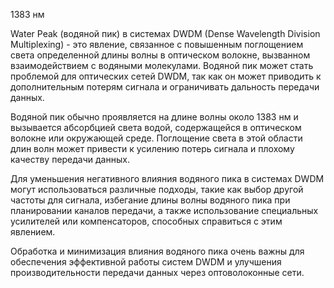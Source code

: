 1383 нм

Water Peak (водяной пик) в системах DWDM (Dense Wavelength Division Multiplexing) - это явление, связанное с повышенным поглощением света определенной длины волны в оптическом волокне, вызванном взаимодействием с водяными молекулами. Водяной пик может стать проблемой для оптических сетей DWDM, так как он может приводить к дополнительным потерям сигнала и ограничивать дальность передачи данных.

Водяной пик обычно проявляется на длине волны около 1383 нм и вызывается абсорбцией света водой, содержащейся в оптическом волокне или окружающей среде. Поглощение света в этой области длин волн может привести к усилению потерь сигнала и плохому качеству передачи данных.

Для уменьшения негативного влияния водяного пика в системах DWDM могут использоваться различные подходы, такие как выбор другой частоты для сигнала, избегание длины волны водяного пика при планировании каналов передачи, а также использование специальных усилителей или компенсаторов, способных справиться с этим явлением.

Обработка и минимизация влияния водяного пика очень важны для обеспечения эффективной работы систем DWDM и улучшения производительности передачи данных через оптоволоконные сети.
